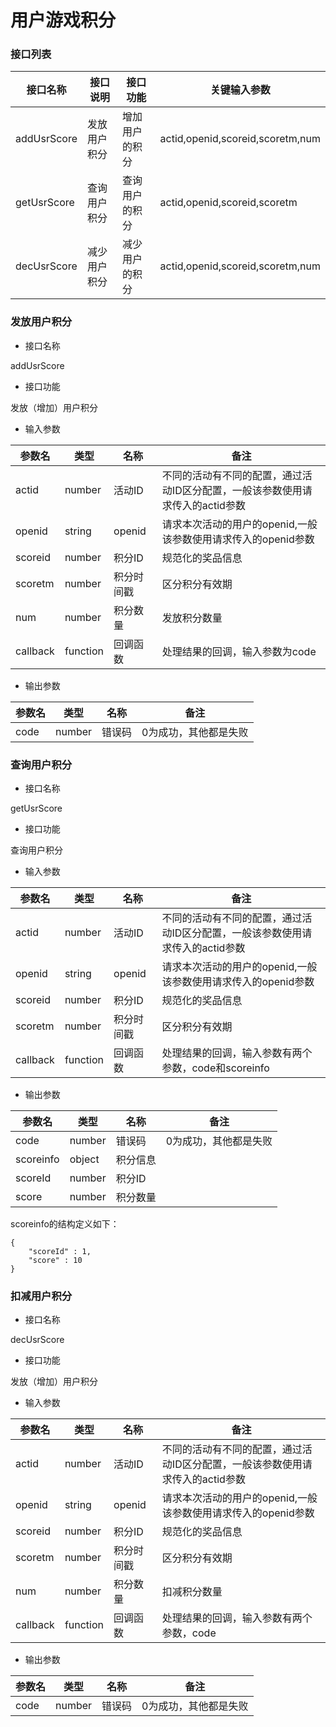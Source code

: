 # 用户游戏积分

### 接口列表

| 接口名称 | 接口说明 | 接口功能 | 关键输入参数 |
| - | - | - | - | 
| addUsrScore | 发放用户积分 | 增加用户的积分 | actid,openid,scoreid,scoretm,num |
| getUsrScore | 查询用户积分 | 查询用户的积分 | actid,openid,scoreid,scoretm |
| decUsrScore | 减少用户积分 | 减少用户的积分 | actid,openid,scoreid,scoretm,num |

### 发放用户积分

- 接口名称

addUsrScore

- 接口功能

发放（增加）用户积分

- 输入参数

| 参数名 | 类型 | 名称 | 备注 |
| - | - | - | - | 
| actid | number | 活动ID | 不同的活动有不同的配置，通过活动ID区分配置，一般该参数使用请求传入的actid参数 |
| openid | string | openid | 请求本次活动的用户的openid,一般该参数使用请求传入的openid参数 |
| scoreid | number | 积分ID | 规范化的奖品信息 |
| scoretm | number | 积分时间戳 | 区分积分有效期 |
| num | number | 积分数量 | 发放积分数量 |
| callback | function | 回调函数 | 处理结果的回调，输入参数为code |

- 输出参数

| 参数名 | 类型 | 名称 | 备注 |
| - | - | - | - | 
| code | number | 错误码 |0为成功，其他都是失败 |

### 查询用户积分

- 接口名称

getUsrScore

- 接口功能

查询用户积分

- 输入参数

| 参数名 | 类型 | 名称 | 备注 |
| - | - | - | - | 
| actid | number | 活动ID | 不同的活动有不同的配置，通过活动ID区分配置，一般该参数使用请求传入的actid参数 |
| openid | string | openid | 请求本次活动的用户的openid,一般该参数使用请求传入的openid参数 |
| scoreid | number | 积分ID | 规范化的奖品信息 |
| scoretm | number | 积分时间戳 | 区分积分有效期 |
| callback | function | 回调函数 | 处理结果的回调，输入参数有两个参数，code和scoreinfo |

- 输出参数

| 参数名 | 类型 | 名称 | 备注 |
| - | - | - | - | 
| code | number | 错误码 |0为成功，其他都是失败 |
| scoreinfo | object | 积分信息 |  |
| scoreId | number | 积分ID |  |
| score | number | 积分数量 |  |

scoreinfo的结构定义如下：

	{
	    "scoreId" : 1,
	    "score" : 10
	}


### 扣减用户积分

- 接口名称

decUsrScore

- 接口功能

发放（增加）用户积分

- 输入参数

| 参数名 | 类型 | 名称 | 备注 |
| - | - | - | - | 
| actid | number | 活动ID | 不同的活动有不同的配置，通过活动ID区分配置，一般该参数使用请求传入的actid参数 |
| openid | string | openid | 请求本次活动的用户的openid,一般该参数使用请求传入的openid参数 |
| scoreid | number | 积分ID | 规范化的奖品信息 |
| scoretm | number | 积分时间戳 | 区分积分有效期 |
| num | number | 积分数量 | 扣减积分数量 |
| callback | function | 回调函数 | 处理结果的回调，输入参数有两个参数，code |

- 输出参数

| 参数名 | 类型 | 名称 | 备注 |
| - | - | - | - | 
| code | number | 错误码 |0为成功，其他都是失败 |